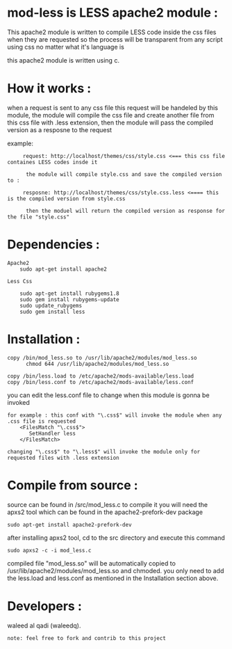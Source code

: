 # mod-less is LESS apache2 module :

This apache2 module is written to compile LESS code inside the css files when they are requested so the process will 
be transparent from any script using css no matter what it's language is

this apache2 module is written using c.

# How it works :

when a request is sent to any css file this request will be handeled by this module, the module will compile the css file and create another file from this css file with .less extension, then the module will pass the compiled version as a resposne to the request 

example:

		 request: http://localhost/themes/css/style.css <=== this css file containes LESS codes insde it

		  the module will compile style.css and save the compiled version to :
		 
		 resposne: http://localhost/themes/css/style.css.less <==== this is the compiled version from style.css
		  
		  then the moduel will return the compiled version as response for the file "style.css"

# Dependencies : 

	Apache2
		sudo apt-get install apache2

	Less Css 
		
		sudo apt-get install rubygems1.8
		sudo gem install rubygems-update
		sudo update_rubygems     
		sudo gem install less

# Installation :
	
	copy /bin/mod_less.so to /usr/lib/apache2/modules/mod_less.so
		  chmod 644 /usr/lib/apache2/modules/mod_less.so
	
	copy /bin/less.load to /etc/apache2/mods-available/less.load
	copy /bin/less.conf to /etc/apache2/mods-available/less.conf

you can edit the less.conf file to change when this module is gonna be invoked 

	for example : this conf with "\.css$" will invoke the module when any .css file is requested 
		<FilesMatch "\.css$">
		   SetHandler less
		</FilesMatch>

	changing "\.css$" to "\.less$" will invoke the module only for requested files with .less extension

# Compile from source :
source can be found in /src/mod_less.c
to compile it you will need the apxs2 tool which can be found in the apache2-prefork-dev package

	sudo apt-get install apache2-prefork-dev

after installing apxs2 tool, cd to the src directory and execute this command 

	sudo apxs2 -c -i mod_less.c

compiled file "mod_less.so" will be automatically copied to /usr/lib/apache2/modules/mod_less.so and chmoded.
you only need to add the less.load and less.conf as mentioned in the Installation section above.

# Developers :

waleed al qadi (waleedq).
	
	note: feel free to fork and contrib to this project
		
	
